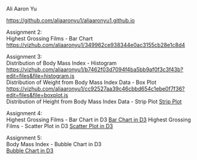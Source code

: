 Ali Aaron Yu

https://github.com/aliaaronyu1/aliaaronyu1.github.io  
 

Assignment 2:  
Highest Grossing Films - Bar Chart
https://vizhub.com/aliaaronyu1/349962ce938344e0ac3155cb28e1c8d4

Assignment 3:  
Distribution of Body Mass Index - Histogram
https://vizhub.com/aliaaronyu1/b7462f03d7094f4ba5bb9af0f3c3f43b?edit=files&file=histogram.js  
Distribution of Weight from Body Mass Index Data - Box Plot  
https://vizhub.com/aliaaronyu1/cc92527aa39c46cbbd654c1ebe0f7f36?edit=files&file=boxplot.js  
Distribution of Height from Body Mass Index Data - Strip Plot
<a href="https://vizhub.com/aliaaronyu1/a2c6ba30f8fa477bb487629a9213d982?edit=files&file=stripplot.js">Strip Plot</a>  
  
Assignment 4:  
Highest Grossing Films - Bar Chart in D3
<a href ="https://vizhub.com/aliaaronyu1/23136a27ca2947d498c9d86d8978ead4?"> Bar Chart in D3</a>
Highest Grossing Films - Scatter Plot in D3
<a href="https://vizhub.com/aliaaronyu1/135fad742ea9476db04d6cd8931eb671">Scatter Plot in D3</a>
  
Assignment 5:  
Body Mass Index - Bubble Chart in D3  
<a href= "https://vizhub.com/aliaaronyu1/bc40b2c0fec54eeeb869d59ce7f74ddd?edit=files&file=index.html"> Bubble Chart in D3 </a>
